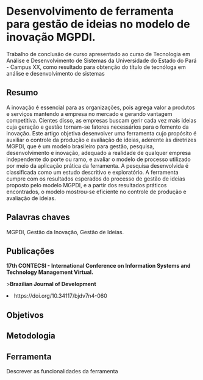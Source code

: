 <h1> Desenvolvimento de ferramenta para gestão de ideias no modelo de inovação MGPDI.</h1>
<p> Trabalho de conclusão de curso apresentado ao curso de Tecnologia em Análise e Desenvolvimento de Sistemas da Universidade do Estado do Pará - Campus XX, como resultado para obtenção do título de tecnóloga em análise e desenvolvimento de sistemas</p>

<h2>Resumo</h2>
<p>A inovação é essencial para as organizações, pois agrega valor a produtos e serviços mantendo a empresa no mercado e gerando vantagem competitiva. Cientes disso, as empresas buscam gerir cada vez mais ideias cuja geração e gestão tornam-se fatores necessários para o fomento da inovação. Este artigo objetiva desenvolver uma ferramenta cujo propósito é auxiliar o controle da produção e avaliação de ideias, aderente às diretrizes MGPDI, que é um modelo brasileiro para gestão, pesquisa, desenvolvimento e inovação, adequado a realidade de qualquer empresa independente do porte ou ramo, e avaliar o modelo de processo utilizado por meio da aplicação prática da ferramenta. A pesquisa desenvolvida é classificada como um estudo descritivo e exploratório. A ferramenta cumpre com os resultados esperados do processo de gestão de ideias proposto pelo modelo MGPDI, e a partir dos resultados práticos encontrados, o modelo mostrou-se eficiente no controle de produção e avaliação de ideias.</p>

<h2>Palavras chaves</h2>
<p>MGPDI, Gestão da Inovação, Gestão de Ideias.</p>

<h2>Publicações</h2>
<p><strong>17th CONTECSI - International Conference on Information Systems and Technology Management Virtual.</strong></p>

<p>><strong>Brazilian Journal of Development</strong></p>
<li>https://doi.org/10.34117/bjdv7n4-060</li>

<h2>Objetivos</h2>

<h2>Metodologia</h2>

<h2>Ferramenta</h2>
<p>Descrever as funcionalidades da ferramenta</p>

